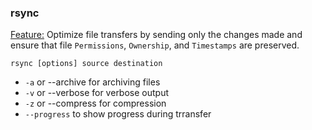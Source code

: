 ### rsync

<ins>Feature:</ins> Optimize file transfers by sending only the changes made and ensure that file ``Permissions``, ``Ownership``, and ``Timestamps`` are preserved.

``rsync [options] source destination``

- ``-a`` or --archive for archiving files
- ``-v`` or --verbose for verbose output
- ``-z`` or --compress for compression
- ``--progress`` to show progress during trransfer